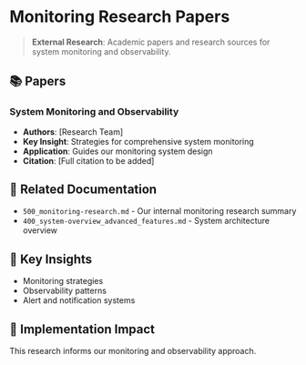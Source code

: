 <!-- CONTEXT_REFERENCE: 400_context-priority-guide.md -->

# Monitoring Research Papers

> **External Research**: Academic papers and research sources for system monitoring and observability.

## 📚 **Papers**

### **System Monitoring and Observability**
- **Authors**: [Research Team]
- **Key Insight**: Strategies for comprehensive system monitoring
- **Application**: Guides our monitoring system design
- **Citation**: [Full citation to be added]

## 🔗 **Related Documentation**
- `500_monitoring-research.md` - Our internal monitoring research summary
- `400_system-overview_advanced_features.md` - System architecture overview

## 📖 **Key Insights**
- Monitoring strategies
- Observability patterns
- Alert and notification systems

## 🎯 **Implementation Impact**
This research informs our monitoring and observability approach.
